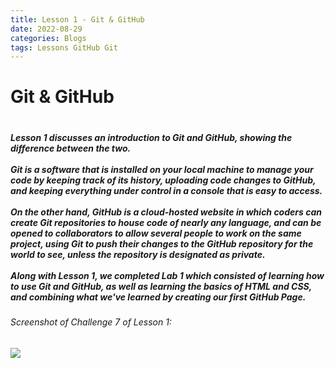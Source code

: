 ```yaml
---
title: Lesson 1 - Git & GitHub
date: 2022-08-29
categories: Blogs
tags: Lessons GitHub Git
---
```


<h1> Git & GitHub <h1>
<h5>Lesson 1 discusses an introduction to Git and GitHub, showing the difference between the two. <br> <br>
Git is a software that is installed on your local
machine to manage your code by keeping track of its history,
uploading code changes to GitHub, and keeping everything under control
in a console that is easy to access. <br> <br>
On the other hand, GitHub is a cloud-hosted website in which
coders can create Git repositories to house code of nearly
any language, and can be opened to collaborators to
allow several people to work on the same project,
using Git to push their changes to the GitHub repository for
the world to see, unless the repository is designated as private. <br><br>
Along with Lesson 1, we completed Lab 1 which consisted of
learning how to use Git and GitHub, as well as learning
the basics of HTML and CSS, and combining what we've learned
by creating our first GitHub Page.<h5>

<h6>Screenshot of Challenge 7 of Lesson 1:<h6>
<img src="../../!pictures/Lesson-1-Challenge-7.png"/>